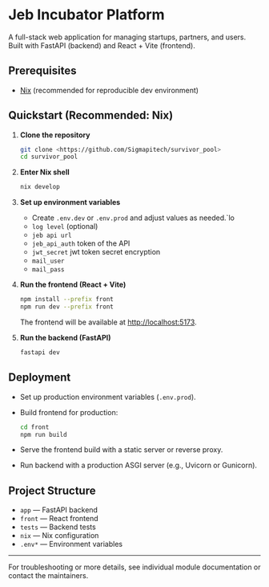 # Jeb Incubator Platform

A full-stack web application for managing startups, partners, and users. Built with FastAPI (backend) and React + Vite (frontend).

## Prerequisites

- [Nix](https://nixos.org/download.html) (recommended for reproducible dev environment)

## Quickstart (Recommended: Nix)

1. **Clone the repository**

   ```sh
   git clone <https://github.com/Sigmapitech/survivor_pool>
   cd survivor_pool
   ```

2. **Enter Nix shell**

   ```sh
   nix develop
   ```

3. **Set up environment variables**
   - Create `.env.dev` or `.env.prod` and adjust values as needed.`lo
   - `log level` (optional)
   - `jeb api url`
   - `jeb_api_auth` token of the API
   - `jwt_secret` jwt token secret encryption
   - `mail_user`
   - `mail_pass`

4. **Run the frontend (React + Vite)**

   ```sh
   npm install --prefix front
   npm run dev --prefix front
   ```

   The frontend will be available at [http://localhost:5173](http://localhost:5173).

5. **Run the backend (FastAPI)**

   ```sh
   fastapi dev
   ```

## Deployment

- Set up production environment variables (`.env.prod`).
- Build frontend for production:

  ```sh
  cd front
  npm run build
  ```

- Serve the frontend build with a static server or reverse proxy.
- Run backend with a production ASGI server (e.g., Uvicorn or Gunicorn).

## Project Structure

- `app` — FastAPI backend
- `front` — React frontend
- `tests` — Backend tests
- `nix` — Nix configuration
- `.env*` — Environment variables

---

For troubleshooting or more details, see individual module documentation or contact the maintainers.
